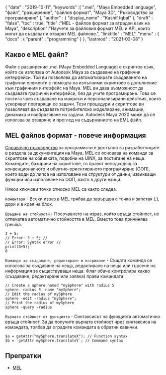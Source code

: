 {
  "date" : "2019-10-11",
  "keywords" :[ ".mel", "Maya Embedded language", "файл", "разширение", "файлов формат", "Maya 3D", "Ръководство за програмиране" ],
  "author" : {
    "display_name" : "Kashif Iqbal"
},
  "draft" : "false",
  "toc" : true,
  "title" :"MEL - файлов формат за вграден език на Maya",
  "description":"Научете за файловия формат MEL и API, които могат да създават и отварят MEL файлове.",
  "linktitle" : "MEL",
  "menu" : {
    "docs" : {
      "parent" : "programming"
}
},
  "lastmod" : "2021-03-08"
}

## Какво е MEL файл?

Файл с разширение .mel (Maya Embedded Language) е скриптов език, който се използва от Autodesk Maya за създаване на графични интерфейси. Той ви позволява да автоматизирате създаването на графични елементи с помощта на изпълними скриптове в допълнение към графичния интерфейс на Maya. MEL ви дава възможност да създавате графични интерфейси, без да учите програмиране. Това се постига чрез създаване на макроси и персонализирани действия, които ускоряват повтарящи се задачи. Тези процедури и скриптове ви позволяват да създавате потребителско моделиране, анимации, динамика и изобразяване на задачи. Autodesk Maya 2020 може да се използва за отваряне и преглед на съдържанието на EML файл.

## MEL файлов формат - повече информация

[Справочно ръководство](https://download.autodesk.com/us/maya/2009help/index.html?url=Glossary_M_.mb_file_format.htm,topicNumber=d0e193865) за програмисти е достъпно за разработчиците в раздела за документация на Maya. MEL се основава на команди за скриптове на обвивката, подобни на UINX, за постигане на неща. Командите, базирани на скриптове, го правят неподходящ за конвенционалното и обектно-ориентираното програмиране (ООП), което води до липса на използване на структури от данни, извикващи функции или използване на ООП, както в други езици.

Някои ключови точки относно MEL са както следва.

`Коментари` - Всеки израз в MEL трябва да завършва с точка и запетая (;), дори и в края на блок.

`Връщане на стойности` - Посочването на израз, който връща стойност, не отпечатва автоматично стойността в MEL. Вместо това причинява грешка.
```
3 + 5;
// Error: 3 + 5; //
// Error: Syntax error //
print(3+5);
8
```
`Команди за създаване, редактиране и изтриване` - Същата команда се използва за създаване на неща, редактиране на неща или търсене на информация за съществуващи неща. Флаг обаче контролира какво (създаване, редактиране или заявка) прави командата.

```
// Create a sphere named "mySphere" with radius 5
sphere -radius 5 -name "mySphere";
// Edit the radius of mySphere
sphere -edit -radius "mySphere";
// Print the radius of mySphere
sphere -query -radius

```
`Върната стойност от функцията` - Синтаксисът на функцията автоматично връща стойност. За да получите върната стойност чрез синтаксиса на командата, трябва да оградите командата в обратни кавички.

```
$a = getAttr("mySphere.translateX"); // Function syntax
$b = `getAttr mySphere.translateY`; // Command syntax
```

## Препратки

* [MEL](https://download.autodesk.com/us/maya/2009help/index.html?url=Glossary_M_.mb_file_format.htm,topicNumber=d0e193865)

